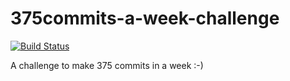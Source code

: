 # 375commits-a-week-challenge

[![Build Status](https://travis-ci.org/Manuhmutua/375commits-a-week-challenge.svg?branch=master)](https://travis-ci.org/Manuhmutua/375commits-a-week-challenge)

A challenge to make 375 commits in a week :-)